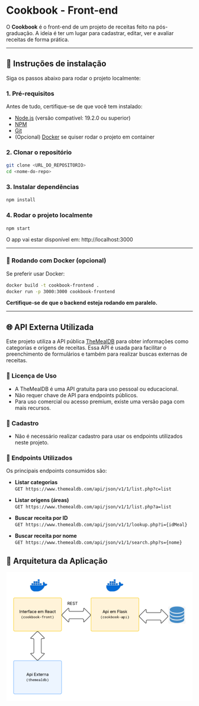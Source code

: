 # Cookbook - Front-end

O **Cookbook** é o front-end de um projeto de receitas feito na pós-graduação. A ideia é ter um lugar para cadastrar, editar, ver e avaliar receitas de forma prática.

---

## 🚀 Instruções de instalação

Siga os passos abaixo para rodar o projeto localmente:

### 1. Pré-requisitos

Antes de tudo, certifique-se de que você tem instalado:

- [Node.js](https://nodejs.org/) (versão compatível: 19.2.0 ou superior)
- [NPM](https://www.npmjs.com/)
- [Git](https://git-scm.com/)
- (Opcional) [Docker](https://www.docker.com/) se quiser rodar o projeto em container

### 2. Clonar o repositório

```bash
git clone <URL_DO_REPOSITORIO>
cd <nome-do-repo>
```

### 3. Instalar dependências

```bash
npm install
```

### 4. Rodar o projeto localmente

```bash
npm start
```

O app vai estar disponível em: http://localhost:3000

---

### 🐳 Rodando com Docker (opcional)

Se preferir usar Docker:

```bash
docker build -t cookbook-frontend .
docker run -p 3000:3000 cookbook-frontend
```

**Certifique-se de que o backend esteja rodando em paralelo.**

---

## 🌐 API Externa Utilizada

Este projeto utiliza a API pública [TheMealDB](https://www.themealdb.com/) para obter informações como categorias e origens de receitas. Essa API é usada para facilitar o preenchimento de formulários e também para realizar buscas externas de receitas.

### 📄 Licença de Uso

- A TheMealDB é uma API gratuita para uso pessoal ou educacional.
- Não requer chave de API para endpoints públicos.
- Para uso comercial ou acesso premium, existe uma versão paga com mais recursos.

### 🔐 Cadastro

- Não é necessário realizar cadastro para usar os endpoints utilizados neste projeto.

### 🔗 Endpoints Utilizados

Os principais endpoints consumidos são:

- **Listar categorias**  
  `GET https://www.themealdb.com/api/json/v1/1/list.php?c=list`

- **Listar origens (áreas)**  
  `GET https://www.themealdb.com/api/json/v1/1/list.php?a=list`

- **Buscar receita por ID**  
  `GET https://www.themealdb.com/api/json/v1/1/lookup.php?i={idMeal}`

- **Buscar receita por nome**  
  `GET https://www.themealdb.com/api/json/v1/1/search.php?s={nome}`

## 🧭 Arquitetura da Aplicação

![Arquitetura da aplicação](public/diagrama.png)
